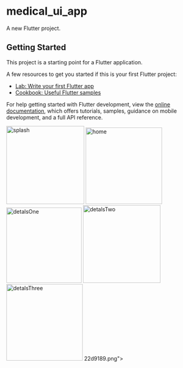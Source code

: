 # medical_ui_app

A new Flutter project.

## Getting Started

This project is a starting point for a Flutter application.

A few resources to get you started if this is your first Flutter project:

- [Lab: Write your first Flutter app](https://docs.flutter.dev/get-started/codelab)
- [Cookbook: Useful Flutter samples](https://docs.flutter.dev/cookbook)

For help getting started with Flutter development, view the
[online documentation](https://docs.flutter.dev/), which offers tutorials,
samples, guidance on mobile development, and a full API reference.

<img width="204" alt="splash" src="https://user-images.githubusercontent.com/90061479/216837510-4dc321fc-8c5a-4b15-acb4-ae9615c43764.png">

<img width="200" alt="home" src="https://user-images.githubusercontent.com/90061479/216837515-daacdaaa-1907-46e1-87ff-83c7a20276a0.png">

<img width="197" alt="detalsOne" src="https://user-images.githubusercontent.com/90061479/216837536-1a04d9e1-9e75-4283-a1d5-d39db440e9a7.png">

<img width="203" alt="detalsTwo" src="https://user-images.githubusercontent.com/90061479/216837580-5e293cab-35cf-4b9e-8666-b1300c8022ec.png">

<img width="200" alt="detalsThree" src="https://user-images.githubusercontent.com/90061479/216837545-bcc3ad6d-f1a8-4b17-afd8-cd8a37182b1c.png">
22d9189.png">
